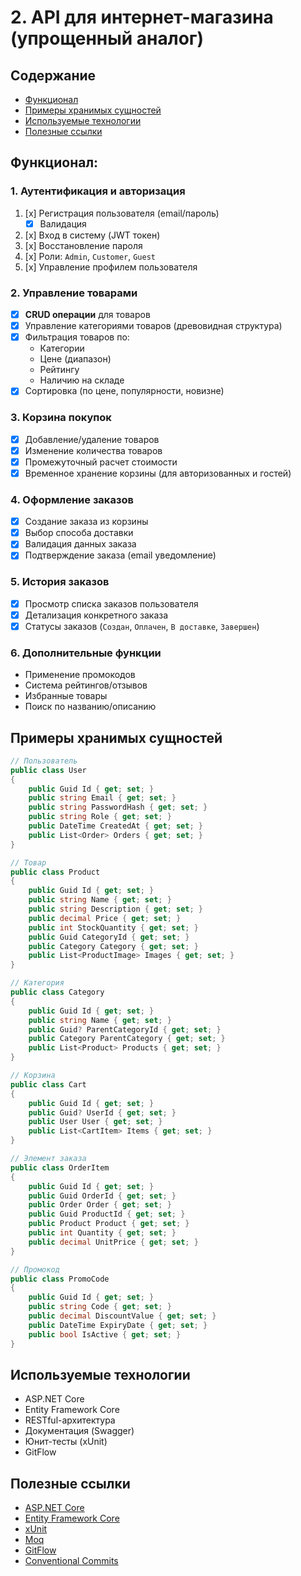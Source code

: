 # 2. API для интернет-магазина (упрощенный аналог)

## Содержание

- [Функционал](#Функционал)
- [Примеры хранимых сущностей](#Примеры-хранимых-сущностей)
- [Используемые технологии](#Используемые-технологии)
- [Полезные ссылки](#Полезные-ссылки)

## Функционал:

### 1. Аутентификация и авторизация
1. [x] Регистрация пользователя (email/пароль)
   - [x] Валидация
2. [x] Вход в систему (JWT токен)
3. [x] Восстановление пароля
4. [x] Роли: `Admin`, `Customer`, `Guest`
5. [x] Управление профилем пользователя

### 2. Управление товарами
- [x] **CRUD операции** для товаров
- [x] Управление категориями товаров (древовидная структура)
- [x] Фильтрация товаров по:
  - Категории
  - Цене (диапазон)
  - Рейтингу
  - Наличию на складе
- [x] Сортировка (по цене, популярности, новизне)

### 3. Корзина покупок
- [x] Добавление/удаление товаров
- [x] Изменение количества товаров
- [x] Промежуточный расчет стоимости
- [x] Временное хранение корзины (для авторизованных и гостей)

### 4. Оформление заказов
- [x] Создание заказа из корзины
- [x] Выбор способа доставки
- [x] Валидация данных заказа
- [x] Подтверждение заказа (email уведомление)

### 5. История заказов
- [x] Просмотр списка заказов пользователя
- [x] Детализация конкретного заказа
- [x] Статусы заказов (`Создан`, `Оплачен`, `В доставке`, `Завершен`)

### 6. Дополнительные функции
- Применение промокодов
- Система рейтингов/отзывов
- Избранные товары
- Поиск по названию/описанию

## Примеры хранимых сущностей

```csharp
// Пользователь
public class User 
{
    public Guid Id { get; set; }
    public string Email { get; set; }
    public string PasswordHash { get; set; }
    public string Role { get; set; }
    public DateTime CreatedAt { get; set; }
    public List<Order> Orders { get; set; }
}

// Товар
public class Product
{
    public Guid Id { get; set; }
    public string Name { get; set; }
    public string Description { get; set; }
    public decimal Price { get; set; }
    public int StockQuantity { get; set; }
    public Guid CategoryId { get; set; }
    public Category Category { get; set; }
    public List<ProductImage> Images { get; set; }
}

// Категория
public class Category 
{
    public Guid Id { get; set; }
    public string Name { get; set; }
    public Guid? ParentCategoryId { get; set; }
    public Category ParentCategory { get; set; }
    public List<Product> Products { get; set; }
}

// Корзина
public class Cart
{
    public Guid Id { get; set; }
    public Guid? UserId { get; set; }
    public User User { get; set; }
    public List<CartItem> Items { get; set; }
}

// Элемент заказа
public class OrderItem
{
    public Guid Id { get; set; }
    public Guid OrderId { get; set; }
    public Order Order { get; set; }
    public Guid ProductId { get; set; }
    public Product Product { get; set; }
    public int Quantity { get; set; }
    public decimal UnitPrice { get; set; }
}

// Промокод
public class PromoCode
{
    public Guid Id { get; set; }
    public string Code { get; set; }
    public decimal DiscountValue { get; set; }
    public DateTime ExpiryDate { get; set; }
    public bool IsActive { get; set; }
}
```

## Используемые технологии

- ASP.NET Core 
- Entity Framework Core
- RESTful-архитектура
- Документация (Swagger)
- Юнит-тесты (xUnit)
- GitFlow 

## Полезные ссылки

- [ASP.NET Core](https://metanit.com/sharp/aspnet5/1.1.php)
- [Entity Framework Core](https://metanit.com/sharp/efcore/)
- [xUnit](https://xunit.net/#documentation)
- [Moq](https://metanit.com/sharp/aspnet5/22.4.php)
- [GitFlow](https://docs.github.com/en/get-started/using-github/github-flow)
- [Conventional Commits](https://www.conventionalcommits.org/en/v1.0.0/)